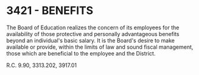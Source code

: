 3421 - BENEFITS
===============

The Board of Education realizes the concern of its employees for the
availability of those protective and personally advantageous benefits
beyond an individual's basic salary. It is the Board's desire to make
available or provide, within the limits of law and sound fiscal
management, those which are beneficial to the employee and the District.

R.C. 9.90, 3313.202, 3917.01
